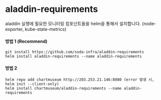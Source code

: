 # aladdin-requirements

aladdin 실행에 필요한 모니터링 컴포넌트들을 helm을 통해서 설치합니다. (node-exporter, kube-state-metrics)


#### 방법 1 (Recommend)

    git install https://github.com/soda-infra/aladdin-requirements
    helm install aladdin-requirements --name aladdin-requirements


#### 방법 2

    helm repo add chartmuseum http://203.253.21.146:8080 (error 발생 시, helm init --client-only)
    helm install chartmuseum/aladdin-requirements --name aladdin-requirements
